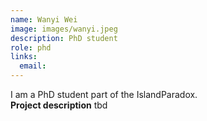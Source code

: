 ```yaml
---
name: Wanyi Wei
image: images/wanyi.jpeg
description: PhD student
role: phd
links: 
  email: 
---
```


I am a PhD student part of the IslandParadox.
<br>
**Project description**
tbd
